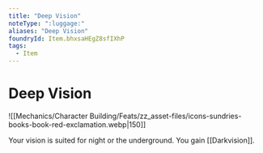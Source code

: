 ```yaml
---
title: "Deep Vision"
noteType: ":luggage:"
aliases: "Deep Vision"
foundryId: Item.bhxsaHEgZ8sfIXhP
tags:
  - Item
---
```


# Deep Vision
![[Mechanics/Character Building/Feats/zz_asset-files/icons-sundries-books-book-red-exclamation.webp|150]]

Your vision is suited for night or the underground. You gain [[Darkvision]].
